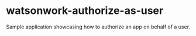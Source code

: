 # watsonwork-authorize-as-user
Sample application showcasing how to authorize an app on behalf of a user.
